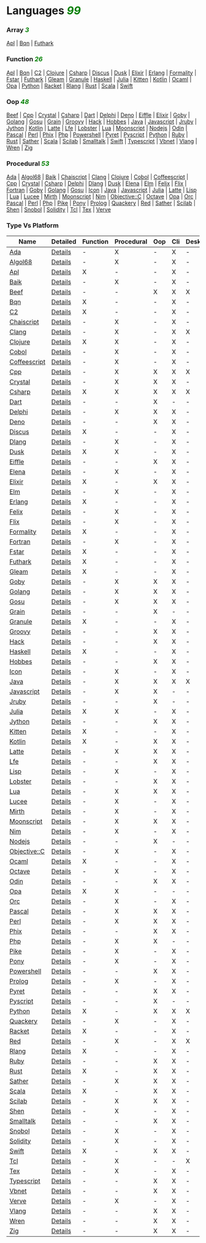 # Languages <i style='color:green;'>99</i>

### Array <i style='color:green;'>3</i>
[Apl](https://github.com/bearddan2000?tab=repositories&q=apl&type=&language=&sort=) | [Bqn](https://github.com/bearddan2000?tab=repositories&q=bqn&type=&language=&sort=) | [Futhark](https://github.com/bearddan2000?tab=repositories&q=futhark&type=&language=&sort=)
### Function <i style='color:green;'>26</i>
[Apl](https://github.com/bearddan2000?tab=repositories&q=apl&type=&language=&sort=) | [Bqn](https://github.com/bearddan2000?tab=repositories&q=bqn&type=&language=&sort=) | [C2](https://github.com/bearddan2000?tab=repositories&q=c2&type=&language=&sort=) | [Clojure](https://github.com/bearddan2000?tab=repositories&q=clojure&type=&language=&sort=) | [Csharp](https://github.com/bearddan2000?tab=repositories&q=csharp&type=&language=&sort=) | [Discus](https://github.com/bearddan2000?tab=repositories&q=discus&type=&language=&sort=) | [Dusk](https://github.com/bearddan2000?tab=repositories&q=dusk&type=&language=&sort=) | [Elixir](https://github.com/bearddan2000?tab=repositories&q=elixir&type=&language=&sort=) | [Erlang](https://github.com/bearddan2000?tab=repositories&q=erlang&type=&language=&sort=) | [Formality](https://github.com/bearddan2000?tab=repositories&q=formality&type=&language=&sort=) | [Fstar](https://github.com/bearddan2000?tab=repositories&q=fstar&type=&language=&sort=) | [Futhark](https://github.com/bearddan2000?tab=repositories&q=futhark&type=&language=&sort=) | [Gleam](https://github.com/bearddan2000?tab=repositories&q=gleam&type=&language=&sort=) | [Granule](https://github.com/bearddan2000?tab=repositories&q=granule&type=&language=&sort=) | [Haskell](https://github.com/bearddan2000?tab=repositories&q=haskell&type=&language=&sort=) | [Julia](https://github.com/bearddan2000?tab=repositories&q=julia&type=&language=&sort=) | [Kitten](https://github.com/bearddan2000?tab=repositories&q=kitten&type=&language=&sort=) | [Kotlin](https://github.com/bearddan2000?tab=repositories&q=kotlin&type=&language=&sort=) | [Ocaml](https://github.com/bearddan2000?tab=repositories&q=ocaml&type=&language=&sort=) | [Opa](https://github.com/bearddan2000?tab=repositories&q=opa&type=&language=&sort=) | [Python](https://github.com/bearddan2000?tab=repositories&q=python&type=&language=&sort=) | [Racket](https://github.com/bearddan2000?tab=repositories&q=racket&type=&language=&sort=) | [Rlang](https://github.com/bearddan2000?tab=repositories&q=rlang&type=&language=&sort=) | [Rust](https://github.com/bearddan2000?tab=repositories&q=rust&type=&language=&sort=) | [Scala](https://github.com/bearddan2000?tab=repositories&q=scala&type=&language=&sort=) | [Swift](https://github.com/bearddan2000?tab=repositories&q=swift&type=&language=&sort=)
### Oop <i style='color:green;'>48</i>
[Beef](https://github.com/bearddan2000?tab=repositories&q=beef&type=&language=&sort=) | [Cpp](https://github.com/bearddan2000?tab=repositories&q=cpp&type=&language=&sort=) | [Crystal](https://github.com/bearddan2000?tab=repositories&q=crystal&type=&language=&sort=) | [Csharp](https://github.com/bearddan2000?tab=repositories&q=csharp&type=&language=&sort=) | [Dart](https://github.com/bearddan2000?tab=repositories&q=dart&type=&language=&sort=) | [Delphi](https://github.com/bearddan2000?tab=repositories&q=delphi&type=&language=&sort=) | [Deno](https://github.com/bearddan2000?tab=repositories&q=deno&type=&language=&sort=) | [Eiffle](https://github.com/bearddan2000?tab=repositories&q=eiffle&type=&language=&sort=) | [Elixir](https://github.com/bearddan2000?tab=repositories&q=elixir&type=&language=&sort=) | [Goby](https://github.com/bearddan2000?tab=repositories&q=goby&type=&language=&sort=) | [Golang](https://github.com/bearddan2000?tab=repositories&q=golang&type=&language=&sort=) | [Gosu](https://github.com/bearddan2000?tab=repositories&q=gosu&type=&language=&sort=) | [Grain](https://github.com/bearddan2000?tab=repositories&q=grain&type=&language=&sort=) | [Groovy](https://github.com/bearddan2000?tab=repositories&q=groovy&type=&language=&sort=) | [Hack](https://github.com/bearddan2000?tab=repositories&q=hack&type=&language=&sort=) | [Hobbes](https://github.com/bearddan2000?tab=repositories&q=hobbes&type=&language=&sort=) | [Java](https://github.com/bearddan2000?tab=repositories&q=java&type=&language=&sort=) | [Javascript](https://github.com/bearddan2000?tab=repositories&q=javascript&type=&language=&sort=) | [Jruby](https://github.com/bearddan2000?tab=repositories&q=jruby&type=&language=&sort=) | [Jython](https://github.com/bearddan2000?tab=repositories&q=jython&type=&language=&sort=) | [Kotlin](https://github.com/bearddan2000?tab=repositories&q=kotlin&type=&language=&sort=) | [Latte](https://github.com/bearddan2000?tab=repositories&q=latte&type=&language=&sort=) | [Lfe](https://github.com/bearddan2000?tab=repositories&q=lfe&type=&language=&sort=) | [Lobster](https://github.com/bearddan2000?tab=repositories&q=lobster&type=&language=&sort=) | [Lua](https://github.com/bearddan2000?tab=repositories&q=lua&type=&language=&sort=) | [Moonscript](https://github.com/bearddan2000?tab=repositories&q=moonscript&type=&language=&sort=) | [Nodejs](https://github.com/bearddan2000?tab=repositories&q=nodejs&type=&language=&sort=) | [Odin](https://github.com/bearddan2000?tab=repositories&q=odin&type=&language=&sort=) | [Pascal](https://github.com/bearddan2000?tab=repositories&q=pascal&type=&language=&sort=) | [Perl](https://github.com/bearddan2000?tab=repositories&q=perl&type=&language=&sort=) | [Phix](https://github.com/bearddan2000?tab=repositories&q=phix&type=&language=&sort=) | [Php](https://github.com/bearddan2000?tab=repositories&q=php&type=&language=&sort=) | [Powershell](https://github.com/bearddan2000?tab=repositories&q=powershell&type=&language=&sort=) | [Pyret](https://github.com/bearddan2000?tab=repositories&q=pyret&type=&language=&sort=) | [Pyscript](https://github.com/bearddan2000?tab=repositories&q=pyscript&type=&language=&sort=) | [Python](https://github.com/bearddan2000?tab=repositories&q=python&type=&language=&sort=) | [Ruby](https://github.com/bearddan2000?tab=repositories&q=ruby&type=&language=&sort=) | [Rust](https://github.com/bearddan2000?tab=repositories&q=rust&type=&language=&sort=) | [Sather](https://github.com/bearddan2000?tab=repositories&q=sather&type=&language=&sort=) | [Scala](https://github.com/bearddan2000?tab=repositories&q=scala&type=&language=&sort=) | [Scilab](https://github.com/bearddan2000?tab=repositories&q=scilab&type=&language=&sort=) | [Smalltalk](https://github.com/bearddan2000?tab=repositories&q=smalltalk&type=&language=&sort=) | [Swift](https://github.com/bearddan2000?tab=repositories&q=swift&type=&language=&sort=) | [Typescript](https://github.com/bearddan2000?tab=repositories&q=typescript&type=&language=&sort=) | [Vbnet](https://github.com/bearddan2000?tab=repositories&q=vbnet&type=&language=&sort=) | [Vlang](https://github.com/bearddan2000?tab=repositories&q=vlang&type=&language=&sort=) | [Wren](https://github.com/bearddan2000?tab=repositories&q=wren&type=&language=&sort=) | [Zig](https://github.com/bearddan2000?tab=repositories&q=zig&type=&language=&sort=)
### Procedural <i style='color:green;'>53</i>
[Ada](https://github.com/bearddan2000?tab=repositories&q=ada&type=&language=&sort=) | [Algol68](https://github.com/bearddan2000?tab=repositories&q=algol68&type=&language=&sort=) | [Baik](https://github.com/bearddan2000?tab=repositories&q=baik&type=&language=&sort=) | [Chaiscript](https://github.com/bearddan2000?tab=repositories&q=chaiscript&type=&language=&sort=) | [Clang](https://github.com/bearddan2000?tab=repositories&q=clang&type=&language=&sort=) | [Clojure](https://github.com/bearddan2000?tab=repositories&q=clojure&type=&language=&sort=) | [Cobol](https://github.com/bearddan2000?tab=repositories&q=cobol&type=&language=&sort=) | [Coffeescript](https://github.com/bearddan2000?tab=repositories&q=coffeescript&type=&language=&sort=) | [Cpp](https://github.com/bearddan2000?tab=repositories&q=cpp&type=&language=&sort=) | [Crystal](https://github.com/bearddan2000?tab=repositories&q=crystal&type=&language=&sort=) | [Csharp](https://github.com/bearddan2000?tab=repositories&q=csharp&type=&language=&sort=) | [Delphi](https://github.com/bearddan2000?tab=repositories&q=delphi&type=&language=&sort=) | [Dlang](https://github.com/bearddan2000?tab=repositories&q=dlang&type=&language=&sort=) | [Dusk](https://github.com/bearddan2000?tab=repositories&q=dusk&type=&language=&sort=) | [Elena](https://github.com/bearddan2000?tab=repositories&q=elena&type=&language=&sort=) | [Elm](https://github.com/bearddan2000?tab=repositories&q=elm&type=&language=&sort=) | [Felix](https://github.com/bearddan2000?tab=repositories&q=felix&type=&language=&sort=) | [Flix](https://github.com/bearddan2000?tab=repositories&q=flix&type=&language=&sort=) | [Fortran](https://github.com/bearddan2000?tab=repositories&q=fortran&type=&language=&sort=) | [Goby](https://github.com/bearddan2000?tab=repositories&q=goby&type=&language=&sort=) | [Golang](https://github.com/bearddan2000?tab=repositories&q=golang&type=&language=&sort=) | [Gosu](https://github.com/bearddan2000?tab=repositories&q=gosu&type=&language=&sort=) | [Icon](https://github.com/bearddan2000?tab=repositories&q=icon&type=&language=&sort=) | [Java](https://github.com/bearddan2000?tab=repositories&q=java&type=&language=&sort=) | [Javascript](https://github.com/bearddan2000?tab=repositories&q=javascript&type=&language=&sort=) | [Julia](https://github.com/bearddan2000?tab=repositories&q=julia&type=&language=&sort=) | [Latte](https://github.com/bearddan2000?tab=repositories&q=latte&type=&language=&sort=) | [Lisp](https://github.com/bearddan2000?tab=repositories&q=lisp&type=&language=&sort=) | [Lua](https://github.com/bearddan2000?tab=repositories&q=lua&type=&language=&sort=) | [Lucee](https://github.com/bearddan2000?tab=repositories&q=lucee&type=&language=&sort=) | [Mirth](https://github.com/bearddan2000?tab=repositories&q=mirth&type=&language=&sort=) | [Moonscript](https://github.com/bearddan2000?tab=repositories&q=moonscript&type=&language=&sort=) | [Nim](https://github.com/bearddan2000?tab=repositories&q=nim&type=&language=&sort=) | [Objective::C](https://github.com/bearddan2000?tab=repositories&q=objective::c&type=&language=&sort=) | [Octave](https://github.com/bearddan2000?tab=repositories&q=octave&type=&language=&sort=) | [Opa](https://github.com/bearddan2000?tab=repositories&q=opa&type=&language=&sort=) | [Orc](https://github.com/bearddan2000?tab=repositories&q=orc&type=&language=&sort=) | [Pascal](https://github.com/bearddan2000?tab=repositories&q=pascal&type=&language=&sort=) | [Perl](https://github.com/bearddan2000?tab=repositories&q=perl&type=&language=&sort=) | [Php](https://github.com/bearddan2000?tab=repositories&q=php&type=&language=&sort=) | [Pike](https://github.com/bearddan2000?tab=repositories&q=pike&type=&language=&sort=) | [Pony](https://github.com/bearddan2000?tab=repositories&q=pony&type=&language=&sort=) | [Prolog](https://github.com/bearddan2000?tab=repositories&q=prolog&type=&language=&sort=) | [Quackery](https://github.com/bearddan2000?tab=repositories&q=quackery&type=&language=&sort=) | [Red](https://github.com/bearddan2000?tab=repositories&q=red&type=&language=&sort=) | [Sather](https://github.com/bearddan2000?tab=repositories&q=sather&type=&language=&sort=) | [Scilab](https://github.com/bearddan2000?tab=repositories&q=scilab&type=&language=&sort=) | [Shen](https://github.com/bearddan2000?tab=repositories&q=shen&type=&language=&sort=) | [Snobol](https://github.com/bearddan2000?tab=repositories&q=snobol&type=&language=&sort=) | [Solidity](https://github.com/bearddan2000?tab=repositories&q=solidity&type=&language=&sort=) | [Tcl](https://github.com/bearddan2000?tab=repositories&q=tcl&type=&language=&sort=) | [Tex](https://github.com/bearddan2000?tab=repositories&q=tex&type=&language=&sort=) | [Verve](https://github.com/bearddan2000?tab=repositories&q=verve&type=&language=&sort=)
### Type Vs Platform
Name | Detailed | Function | Procedural | Oop | Cli | Desktop | Web
---- | -------- | -------- | ---------- | --- | --- | ------- | ---
[Ada](https://github.com/bearddan2000?tab=repositories&q=ada&type=&language=&sort=) | [Details](ADA.md) | - | X | - | X | - | X
[Algol68](https://github.com/bearddan2000?tab=repositories&q=algol68&type=&language=&sort=) | [Details](ALGOL68.md) | - | X | - | X | - | -
[Apl](https://github.com/bearddan2000?tab=repositories&q=apl&type=&language=&sort=) | [Details](APL.md) | X | - | - | X | - | -
[Baik](https://github.com/bearddan2000?tab=repositories&q=baik&type=&language=&sort=) | [Details](BAIK.md) | - | X | - | X | - | -
[Beef](https://github.com/bearddan2000?tab=repositories&q=beef&type=&language=&sort=) | [Details](BEEF.md) | - | - | X | X | X | -
[Bqn](https://github.com/bearddan2000?tab=repositories&q=bqn&type=&language=&sort=) | [Details](BQN.md) | X | - | - | X | - | -
[C2](https://github.com/bearddan2000?tab=repositories&q=c2&type=&language=&sort=) | [Details](C2.md) | X | - | - | X | - | -
[Chaiscript](https://github.com/bearddan2000?tab=repositories&q=chaiscript&type=&language=&sort=) | [Details](CHAISCRIPT.md) | - | X | - | X | - | -
[Clang](https://github.com/bearddan2000?tab=repositories&q=clang&type=&language=&sort=) | [Details](CLANG.md) | - | X | - | X | X | -
[Clojure](https://github.com/bearddan2000?tab=repositories&q=clojure&type=&language=&sort=) | [Details](CLOJURE.md) | X | X | - | X | - | X
[Cobol](https://github.com/bearddan2000?tab=repositories&q=cobol&type=&language=&sort=) | [Details](COBOL.md) | - | X | - | X | - | -
[Coffeescript](https://github.com/bearddan2000?tab=repositories&q=coffeescript&type=&language=&sort=) | [Details](COFFEESCRIPT.md) | - | X | - | X | - | X
[Cpp](https://github.com/bearddan2000?tab=repositories&q=cpp&type=&language=&sort=) | [Details](CPP.md) | - | X | X | X | X | -
[Crystal](https://github.com/bearddan2000?tab=repositories&q=crystal&type=&language=&sort=) | [Details](CRYSTAL.md) | - | X | X | X | - | X
[Csharp](https://github.com/bearddan2000?tab=repositories&q=csharp&type=&language=&sort=) | [Details](CSHARP.md) | X | X | X | X | X | X
[Dart](https://github.com/bearddan2000?tab=repositories&q=dart&type=&language=&sort=) | [Details](DART.md) | - | - | X | - | - | X
[Delphi](https://github.com/bearddan2000?tab=repositories&q=delphi&type=&language=&sort=) | [Details](DELPHI.md) | - | X | X | X | - | X
[Deno](https://github.com/bearddan2000?tab=repositories&q=deno&type=&language=&sort=) | [Details](DENO.md) | - | - | X | X | - | X
[Discus](https://github.com/bearddan2000?tab=repositories&q=discus&type=&language=&sort=) | [Details](DISCUS.md) | X | - | - | X | - | -
[Dlang](https://github.com/bearddan2000?tab=repositories&q=dlang&type=&language=&sort=) | [Details](DLANG.md) | - | X | - | X | - | -
[Dusk](https://github.com/bearddan2000?tab=repositories&q=dusk&type=&language=&sort=) | [Details](DUSK.md) | X | X | - | X | - | -
[Eiffle](https://github.com/bearddan2000?tab=repositories&q=eiffle&type=&language=&sort=) | [Details](EIFFLE.md) | - | - | X | X | - | X
[Elena](https://github.com/bearddan2000?tab=repositories&q=elena&type=&language=&sort=) | [Details](ELENA.md) | - | X | - | X | - | X
[Elixir](https://github.com/bearddan2000?tab=repositories&q=elixir&type=&language=&sort=) | [Details](ELIXIR.md) | X | - | X | X | - | X
[Elm](https://github.com/bearddan2000?tab=repositories&q=elm&type=&language=&sort=) | [Details](ELM.md) | - | X | - | X | - | X
[Erlang](https://github.com/bearddan2000?tab=repositories&q=erlang&type=&language=&sort=) | [Details](ERLANG.md) | X | - | - | X | - | -
[Felix](https://github.com/bearddan2000?tab=repositories&q=felix&type=&language=&sort=) | [Details](FELIX.md) | - | X | - | X | - | -
[Flix](https://github.com/bearddan2000?tab=repositories&q=flix&type=&language=&sort=) | [Details](FLIX.md) | - | X | - | X | - | -
[Formality](https://github.com/bearddan2000?tab=repositories&q=formality&type=&language=&sort=) | [Details](FORMALITY.md) | X | - | - | X | - | X
[Fortran](https://github.com/bearddan2000?tab=repositories&q=fortran&type=&language=&sort=) | [Details](FORTRAN.md) | - | X | - | X | - | -
[Fstar](https://github.com/bearddan2000?tab=repositories&q=fstar&type=&language=&sort=) | [Details](FSTAR.md) | X | - | - | X | - | X
[Futhark](https://github.com/bearddan2000?tab=repositories&q=futhark&type=&language=&sort=) | [Details](FUTHARK.md) | X | - | - | X | - | -
[Gleam](https://github.com/bearddan2000?tab=repositories&q=gleam&type=&language=&sort=) | [Details](GLEAM.md) | X | - | - | X | - | X
[Goby](https://github.com/bearddan2000?tab=repositories&q=goby&type=&language=&sort=) | [Details](GOBY.md) | - | X | X | X | - | X
[Golang](https://github.com/bearddan2000?tab=repositories&q=golang&type=&language=&sort=) | [Details](GOLANG.md) | - | X | X | X | - | X
[Gosu](https://github.com/bearddan2000?tab=repositories&q=gosu&type=&language=&sort=) | [Details](GOSU.md) | - | X | X | X | - | -
[Grain](https://github.com/bearddan2000?tab=repositories&q=grain&type=&language=&sort=) | [Details](GRAIN.md) | - | - | X | - | - | X
[Granule](https://github.com/bearddan2000?tab=repositories&q=granule&type=&language=&sort=) | [Details](GRANULE.md) | X | - | - | X | - | -
[Groovy](https://github.com/bearddan2000?tab=repositories&q=groovy&type=&language=&sort=) | [Details](GROOVY.md) | - | - | X | X | - | X
[Hack](https://github.com/bearddan2000?tab=repositories&q=hack&type=&language=&sort=) | [Details](HACK.md) | - | - | X | X | - | X
[Haskell](https://github.com/bearddan2000?tab=repositories&q=haskell&type=&language=&sort=) | [Details](HASKELL.md) | X | - | - | X | - | -
[Hobbes](https://github.com/bearddan2000?tab=repositories&q=hobbes&type=&language=&sort=) | [Details](HOBBES.md) | - | - | X | X | - | -
[Icon](https://github.com/bearddan2000?tab=repositories&q=icon&type=&language=&sort=) | [Details](ICON.md) | - | X | - | X | - | -
[Java](https://github.com/bearddan2000?tab=repositories&q=java&type=&language=&sort=) | [Details](JAVA.md) | - | X | X | X | X | X
[Javascript](https://github.com/bearddan2000?tab=repositories&q=javascript&type=&language=&sort=) | [Details](JAVASCRIPT.md) | - | X | X | - | - | X
[Jruby](https://github.com/bearddan2000?tab=repositories&q=jruby&type=&language=&sort=) | [Details](JRUBY.md) | - | - | X | - | - | X
[Julia](https://github.com/bearddan2000?tab=repositories&q=julia&type=&language=&sort=) | [Details](JULIA.md) | X | X | - | X | - | -
[Jython](https://github.com/bearddan2000?tab=repositories&q=jython&type=&language=&sort=) | [Details](JYTHON.md) | - | - | X | X | - | X
[Kitten](https://github.com/bearddan2000?tab=repositories&q=kitten&type=&language=&sort=) | [Details](KITTEN.md) | X | - | - | X | - | -
[Kotlin](https://github.com/bearddan2000?tab=repositories&q=kotlin&type=&language=&sort=) | [Details](KOTLIN.md) | X | - | X | X | - | X
[Latte](https://github.com/bearddan2000?tab=repositories&q=latte&type=&language=&sort=) | [Details](LATTE.md) | - | X | X | X | - | -
[Lfe](https://github.com/bearddan2000?tab=repositories&q=lfe&type=&language=&sort=) | [Details](LFE.md) | - | - | X | X | - | -
[Lisp](https://github.com/bearddan2000?tab=repositories&q=lisp&type=&language=&sort=) | [Details](LISP.md) | - | X | - | X | - | X
[Lobster](https://github.com/bearddan2000?tab=repositories&q=lobster&type=&language=&sort=) | [Details](LOBSTER.md) | - | - | X | X | - | -
[Lua](https://github.com/bearddan2000?tab=repositories&q=lua&type=&language=&sort=) | [Details](LUA.md) | - | X | X | X | - | X
[Lucee](https://github.com/bearddan2000?tab=repositories&q=lucee&type=&language=&sort=) | [Details](LUCEE.md) | - | X | - | X | - | X
[Mirth](https://github.com/bearddan2000?tab=repositories&q=mirth&type=&language=&sort=) | [Details](MIRTH.md) | - | X | - | X | - | -
[Moonscript](https://github.com/bearddan2000?tab=repositories&q=moonscript&type=&language=&sort=) | [Details](MOONSCRIPT.md) | - | X | X | X | - | -
[Nim](https://github.com/bearddan2000?tab=repositories&q=nim&type=&language=&sort=) | [Details](NIM.md) | - | X | - | X | - | -
[Nodejs](https://github.com/bearddan2000?tab=repositories&q=nodejs&type=&language=&sort=) | [Details](NODEJS.md) | - | - | X | - | - | X
[Objective::C](https://github.com/bearddan2000?tab=repositories&q=objective::c&type=&language=&sort=) | [Details](OBJECTIVE::C.md) | - | X | - | X | - | X
[Ocaml](https://github.com/bearddan2000?tab=repositories&q=ocaml&type=&language=&sort=) | [Details](OCAML.md) | X | - | - | X | - | X
[Octave](https://github.com/bearddan2000?tab=repositories&q=octave&type=&language=&sort=) | [Details](OCTAVE.md) | - | X | - | X | - | -
[Odin](https://github.com/bearddan2000?tab=repositories&q=odin&type=&language=&sort=) | [Details](ODIN.md) | - | - | X | X | - | -
[Opa](https://github.com/bearddan2000?tab=repositories&q=opa&type=&language=&sort=) | [Details](OPA.md) | X | X | - | - | - | X
[Orc](https://github.com/bearddan2000?tab=repositories&q=orc&type=&language=&sort=) | [Details](ORC.md) | - | X | - | X | - | -
[Pascal](https://github.com/bearddan2000?tab=repositories&q=pascal&type=&language=&sort=) | [Details](PASCAL.md) | - | X | X | X | - | -
[Perl](https://github.com/bearddan2000?tab=repositories&q=perl&type=&language=&sort=) | [Details](PERL.md) | - | X | X | X | - | X
[Phix](https://github.com/bearddan2000?tab=repositories&q=phix&type=&language=&sort=) | [Details](PHIX.md) | - | - | X | X | - | X
[Php](https://github.com/bearddan2000?tab=repositories&q=php&type=&language=&sort=) | [Details](PHP.md) | - | X | X | - | - | X
[Pike](https://github.com/bearddan2000?tab=repositories&q=pike&type=&language=&sort=) | [Details](PIKE.md) | - | X | - | X | - | X
[Pony](https://github.com/bearddan2000?tab=repositories&q=pony&type=&language=&sort=) | [Details](PONY.md) | - | X | - | X | - | -
[Powershell](https://github.com/bearddan2000?tab=repositories&q=powershell&type=&language=&sort=) | [Details](POWERSHELL.md) | - | - | X | X | - | -
[Prolog](https://github.com/bearddan2000?tab=repositories&q=prolog&type=&language=&sort=) | [Details](PROLOG.md) | - | X | - | X | - | -
[Pyret](https://github.com/bearddan2000?tab=repositories&q=pyret&type=&language=&sort=) | [Details](PYRET.md) | - | - | X | X | - | X
[Pyscript](https://github.com/bearddan2000?tab=repositories&q=pyscript&type=&language=&sort=) | [Details](PYSCRIPT.md) | - | - | X | - | - | X
[Python](https://github.com/bearddan2000?tab=repositories&q=python&type=&language=&sort=) | [Details](PYTHON.md) | X | - | X | X | X | X
[Quackery](https://github.com/bearddan2000?tab=repositories&q=quackery&type=&language=&sort=) | [Details](QUACKERY.md) | - | X | - | X | - | -
[Racket](https://github.com/bearddan2000?tab=repositories&q=racket&type=&language=&sort=) | [Details](RACKET.md) | X | - | - | X | - | -
[Red](https://github.com/bearddan2000?tab=repositories&q=red&type=&language=&sort=) | [Details](RED.md) | - | X | - | X | X | -
[Rlang](https://github.com/bearddan2000?tab=repositories&q=rlang&type=&language=&sort=) | [Details](RLANG.md) | X | - | - | X | - | -
[Ruby](https://github.com/bearddan2000?tab=repositories&q=ruby&type=&language=&sort=) | [Details](RUBY.md) | - | - | X | X | - | X
[Rust](https://github.com/bearddan2000?tab=repositories&q=rust&type=&language=&sort=) | [Details](RUST.md) | X | - | X | X | - | X
[Sather](https://github.com/bearddan2000?tab=repositories&q=sather&type=&language=&sort=) | [Details](SATHER.md) | - | X | X | X | - | -
[Scala](https://github.com/bearddan2000?tab=repositories&q=scala&type=&language=&sort=) | [Details](SCALA.md) | X | - | X | X | - | X
[Scilab](https://github.com/bearddan2000?tab=repositories&q=scilab&type=&language=&sort=) | [Details](SCILAB.md) | - | X | X | X | - | -
[Shen](https://github.com/bearddan2000?tab=repositories&q=shen&type=&language=&sort=) | [Details](SHEN.md) | - | X | - | X | - | -
[Smalltalk](https://github.com/bearddan2000?tab=repositories&q=smalltalk&type=&language=&sort=) | [Details](SMALLTALK.md) | - | - | X | X | - | -
[Snobol](https://github.com/bearddan2000?tab=repositories&q=snobol&type=&language=&sort=) | [Details](SNOBOL.md) | - | X | - | X | - | -
[Solidity](https://github.com/bearddan2000?tab=repositories&q=solidity&type=&language=&sort=) | [Details](SOLIDITY.md) | - | X | - | X | - | X
[Swift](https://github.com/bearddan2000?tab=repositories&q=swift&type=&language=&sort=) | [Details](SWIFT.md) | X | - | X | X | - | X
[Tcl](https://github.com/bearddan2000?tab=repositories&q=tcl&type=&language=&sort=) | [Details](TCL.md) | - | X | - | - | X | -
[Tex](https://github.com/bearddan2000?tab=repositories&q=tex&type=&language=&sort=) | [Details](TEX.md) | - | X | - | X | - | -
[Typescript](https://github.com/bearddan2000?tab=repositories&q=typescript&type=&language=&sort=) | [Details](TYPESCRIPT.md) | - | - | X | X | - | X
[Vbnet](https://github.com/bearddan2000?tab=repositories&q=vbnet&type=&language=&sort=) | [Details](VBNET.md) | - | - | X | X | - | X
[Verve](https://github.com/bearddan2000?tab=repositories&q=verve&type=&language=&sort=) | [Details](VERVE.md) | - | X | - | X | - | -
[Vlang](https://github.com/bearddan2000?tab=repositories&q=vlang&type=&language=&sort=) | [Details](VLANG.md) | - | - | X | X | - | -
[Wren](https://github.com/bearddan2000?tab=repositories&q=wren&type=&language=&sort=) | [Details](WREN.md) | - | - | X | X | - | -
[Zig](https://github.com/bearddan2000?tab=repositories&q=zig&type=&language=&sort=) | [Details](ZIG.md) | - | - | X | X | - | -